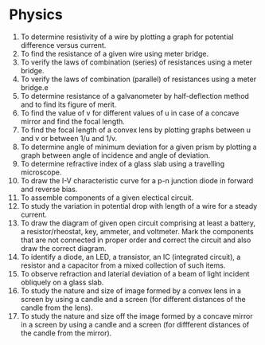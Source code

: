 # Physics 

1. To determine resistivity of a wire by plotting a graph for potential difference versus current. 
2. To find the resistance of a given wire using meter bridge. 
3. To verify the laws of combination (series) of resistances using a meter bridge. 
4. To verify the laws of combination (parallel) of resistances using a meter bridge.e 
5. To determine resistance of a galvanometer by half-deflection method and to find its figure of merit. 
6. To find the value of v for different values of u in case of a concave mirror and find the focal length. 
7. To find the focal length of a convex lens by plotting graphs between u and v or between 1/u and 1/v. 
8. To determine angle of minimum deviation for a given prism by plotting a graph between angle of incidence and angle of deviation. 
9. To determine refractive index of a glass slab using a travelling microscope. 
10. To draw the I-V characteristic curve for a p-n junction diode in forward and reverse bias. 
11. To assemble components of a given electical circuit. 
12. To study the variation in potential drop with length of a wire for a steady current. 
13. To draw the diagram of given open circuit comprising at least a battery, a resistor/rheostat, key, ammeter, and voltmeter. Mark the components that are not connected in proper order and correct the circuit and also draw the correct diagram. 
14. To identify a diode, an LED, a transistor, an IC (integrated circuit), a resistor and a capacitor from a mixed collection of such items. 
15. To observe refraction and laterial deviation of a beam of light incident obliquely on a glass slab. 
16. To study the nature and size of image formed by a convex lens in a screen by using a candle and a screen (for different distances of the candle from the lens).
17. To study the nature and size off the image formed by a concave mirror in a screen by using a candle and a screen (for diffferent distances of the candle from the mirror).
